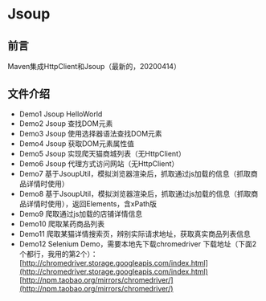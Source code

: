 # Jsoup 

## 前言 ##
Maven集成HttpClient和Jsoup（最新的，20200414）

## 文件介绍
- Demo1
Jsoup HelloWorld
- Demo2
Jsoup 查找DOM元素
- Demo3
Jsoup 使用选择器语法查找DOM元素
- Demo4
Jsoup 获取DOM元素属性值
- Demo5
Jsoup 实现爬天猫商城列表（无HttpClient）
- Demo6
Jsoup 代理方式访问网站（无HttpClient）
- Demo7
基于JsoupUtil，模拟浏览器渲染后，抓取通过js加载的信息（抓取商品详情时使用）
- Demo8
基于JsoupUtil，模拟浏览器渲染后，抓取通过js加载的信息（抓取商品详情时使用），返回Elements，含xPath版
- Demo9
爬取通过js加载的店铺详情信息
- Demo10
爬取某药商品列表
- Demo11
爬取某猫详情搜索页，辨别实际请求地址，获取真实商品列表信息
- Demo12
Selenium Demo，需要本地先下载chromedriver
下载地址（下面2个都行，我用的第2个）：
[http://chromedriver.storage.googleapis.com/index.html](http://chromedriver.storage.googleapis.com/index.html)
[http://npm.taobao.org/mirrors/chromedriver/](http://npm.taobao.org/mirrors/chromedriver/)
